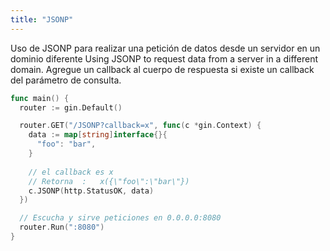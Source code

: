 ```yaml
---
title: "JSONP"
---
```


Uso de JSONP para realizar una petición de datos desde un servidor en un dominio diferente
Using JSONP to request data from a server  in a different domain. Agregue un callback al cuerpo de respuesta si existe un callback del parámetro de consulta.

```go
func main() {
  router := gin.Default()

  router.GET("/JSONP?callback=x", func(c *gin.Context) {
    data := map[string]interface{}{
      "foo": "bar",
    }
    
    // el callback es x
    // Retorna  :   x({\"foo\":\"bar\"})
    c.JSONP(http.StatusOK, data)
  })

  // Escucha y sirve peticiones en 0.0.0.0:8080
  router.Run(":8080")
}
```
